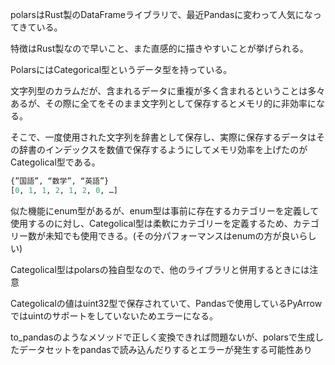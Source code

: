polarsはRust製のDataFrameライブラリで、最近Pandasに変わって人気になってきている。

特徴はRust製なので早いこと、また直感的に描きやすいことが挙げられる。

PolarsにはCategorical型というデータ型を持っている。

文字列型のカラムだが、含まれるデータに重複が多く含まれるということは多々あるが、その際に全てをそのまま文字列として保存するとメモリ的に非効率になる。

そこで、一度使用された文字列を辞書として保存し、実際に保存するデータはその辞書のインデックスを数値で保存するようにしてメモリ効率を上げたのがCategolical型である。

```python
{”国語”, “数学”, “英語”}
[0, 1, 1, 2, 1, 2, 0, …]
```

似た機能にenum型があるが、enum型は事前に存在するカテゴリーを定義して使用するのに対し、Categolical型は柔軟にカテゴリーを定義するため、カテゴリー数が未知でも使用できる。(その分パフォーマンスはenumの方が良いらしい)

Categolical型はpolarsの独自型なので、他のライブラリと併用するときには注意

Categolicalの値はuint32型で保存されていて、Pandasで使用しているPyArrowではuintのサポートをしていないためエラーになる。

to_pandasのようなメソッドで正しく変換できれば問題ないが、polarsで生成したデータセットをpandasで読み込んだりするとエラーが発生する可能性あり